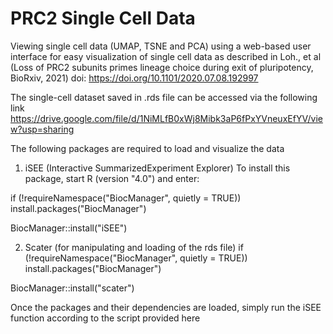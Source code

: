 # PRC2 Single Cell Data
Viewing single cell data (UMAP, TSNE and PCA) using a web-based user interface for easy visualization of single cell data as described in Loh., et al (Loss of PRC2 subunits primes lineage choice during exit of pluripotency, BioRxiv, 2021) doi: https://doi.org/10.1101/2020.07.08.192997

The single-cell dataset saved in .rds file can be accessed via the following link https://drive.google.com/file/d/1NiMLfB0xWj8Mibk3aP6fPxYVneuxEfYV/view?usp=sharing

The following packages are required to load and visualize the data

1) iSEE (Interactive SummarizedExperiment Explorer)
To install this package, start R (version "4.0") and enter:

if (!requireNamespace("BiocManager", quietly = TRUE))
    install.packages("BiocManager")

BiocManager::install("iSEE")

2) Scater (for manipulating and loading of the rds file)
if (!requireNamespace("BiocManager", quietly = TRUE))
    install.packages("BiocManager")

BiocManager::install("scater")

Once the packages and their dependencies are loaded, simply run the iSEE function according to the script provided here 
